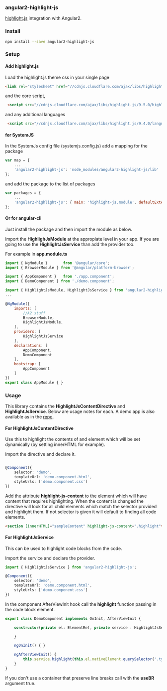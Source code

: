 ### angular2-highlight-js

[highlight.js](https://highlightjs.org) integration with Angular2.

### Install

```bash
npm install --save angular2-highlight-js
```

### Setup

#### Add highlight.js

Load the highlight.js theme css in your single page

```html
<link rel="stylesheet" href="//cdnjs.cloudflare.com/ajax/libs/highlight.js/9.5.0/styles/monokai_sublime.min.css">
```

and the core script,

```html
 <script src="//cdnjs.cloudflare.com/ajax/libs/highlight.js/9.5.0/highlight.min.js"></script>
```

and any additional languages

```html
 <script src="//cdnjs.cloudflare.com/ajax/libs/highlight.js/9.4.0/languages/typescript.min.js"></script>
```

#### for SystemJS

In the SystemJs config file (systemjs.config.js) add a mapping for the package

```javascript
var map = {
    ...
    'angular2-highlight-js': 'node_modules/angular2-highlight-js/lib'
};
```

and add the package to the list of packages

```javascript
var packages = {
    ...
    'angular2-highlight-js': { main: 'highlight-js.module', defaultExtension: 'js'}
};
```

#### Or for angular-cli

Just install the package and then import the module as below.

Import the **HighlighJsModule** at the appropiate level in your app. If you are going to use the **HighlightJsService** than add the provider too.

For example in **app.module.ts**

```javascript
import { NgModule }       from '@angular/core';
import { BrowserModule } from '@angular/platform-browser';

import { AppComponent }   from './app.component';
import { DemoComponent } from './demo.component';

import { HighlightJsModule, HighlightJsService } from 'angular2-highlight-js';
...

@NgModule({
    imports: [
        //A2 stuff
        BrowserModule,
        HighlightJsModule,
    ],
    providers: [
        HighlightJsService
    ],
    declarations: [
        AppComponent,
        DemoComponent
    ],
    bootstrap: [
        AppComponent
    ]
})
export class AppModule { }
```

### Usage

This library contains the **HighlightJsContentDirective** and **HighlightJsService**.
Below are usage notes for each. A demo app is also available as in the [repo](https://github.com/Useful-Software-Solutions-Ltd/angular2-highlight-js/tree/master/demo).

#### For HighlightJsContentDirective

Use this to highlight the contents of and element which will be set dynamically (by setting innerHTML for example).

Import the directive and declare it.

```typescript

@Component({
    selector: 'demo',
    templateUrl: 'demo.component.html',
    styleUrls: ['demo.component.css']
})
```

Add the attribute **highlight-js-content** to the element which will have content that requires highlighting.
When the content is changed the directive will look for all child elements which match the selector provided and highlight them.
If not selector is given it will default to finding all code elements.

```html
<section [innerHTML]="sampleContent" highlight-js-content=".highlight"></section>
```

#### For HighlightJsService

This can be used to highlight code blocks from the code.

Import the service and declare the provider.

```typescript
import { HighlightJsService } from 'angular2-highlight-js';

@Component({
    selector: 'demo',
    templateUrl: 'demo.component.html',
    styleUrls: ['demo.component.css']    
})
```

In the component AfterViewInit hook call the **highlight** function passing in the code block element.

```typescript
export class DemoComponent implements OnInit, AfterViewInit {

    constructor(private el: ElementRef, private service : HighlightJsService) {

    }

    ngOnInit() { }

    ngAfterViewInit() {        
        this.service.highlight(this.el.nativeElement.querySelector('.typescript'));
    }
}
```

If you don't use a container that preserve line breaks call with the **useBR** argument true.
